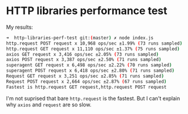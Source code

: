# HTTP libraries performance test

My results:
```bash
➜  http-libraries-perf-test git:(master) ✗ node index.js
http.request POST request x 10,968 ops/sec ±1.99% (73 runs sampled)
http.request GET request x 11,110 ops/sec ±1.37% (75 runs sampled)
axios GET request x 3,416 ops/sec ±2.05% (73 runs sampled)
axios POST request x 3,387 ops/sec ±2.50% (71 runs sampled)
superagent GET request x 6,498 ops/sec ±2.22% (70 runs sampled)
superagent POST request x 6,418 ops/sec ±2.80% (71 runs sampled)
Request GET request x 3,251 ops/sec ±2.85% (71 runs sampled)
Request POST request x 2,664 ops/sec ±2.87% (67 runs sampled)
Fastest is http.request GET request,http.request POST request
```

I'm not suprised that bare `http.request` is the fastest. But I can't explain why `axios` and `request` are so slow.
